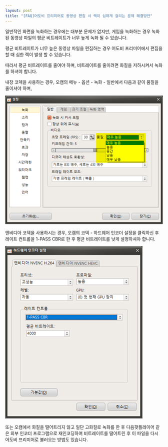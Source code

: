 ```yaml
---
layout: post
title: "[FAQ]어도비 프리미어로 동영상 편집 시 랙이 심하게 걸리는 문제 해결방안"
---
```


일반적인 화면을 녹화하는 경우에는 대부분 문제가 없지만, 게임을 녹화하는 경우 녹화 된 동영상 파일의 평균 비트레이트가 너무 높게 녹화 될
수 있습니다.

평균 비트레이트가 너무 높은 동영상 파일을 편집하는 경우 어도비 프리미어에서 편집을 할 때 심한 랙이 발생 할 수 있습니다.

따라서 평균 비트레이트를 줄여야 하며, 비트레이트를 줄이려면 화질을 저하시켜서 녹화를 하셔야 합니다.

내장 코덱을 사용하는 경우, 오캠의 메뉴 - 옵션 - 녹화 - 일반에서 다음과 같이 품질을 줄이셔야 하며,

![](/images/faq_59_img_1.png)

엔비디아 코덱을 사용하시는 경우, 오캠의 코덱 - 하드웨어 인코더 설정을 클릭하신 후 레이트 컨트롤을 1-PASS CBR로 한 후 평균
비트레이트를 낮게 설정하셔야 합니다.

![](/images/faq_59_img_2.png)

또는 오캠에서 화질을 떨어트리지 않고 일단 고화질로 녹화를 한 후 다음팟플레이어 같은 외부 인코더 프로그램으로 재인코딩하여 비트레이트를
떨어트린 후 이 파일을 다시 어도비 프리미어로 불러오는 방법도 있습니다.

